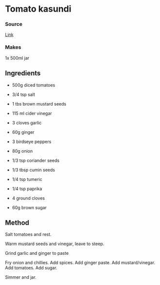 # Tomato kasundi

### Source

[Link](https://myhungryvalentine.com/en/chutney-kasundi-a-la-tomate-kylee-newton-newton-pott/)

### Makes

1x 500ml jar

## Ingredients

* 500g diced tomatoes
* 3/4 tsp salt

* 1 tbs brown mustard seeds
* 115 ml cider vinegar

* 3 cloves garlic
* 60g ginger

* 3 birdseye peppers
* 80g onion

* 1/3 tsp coriander seeds
* 1/3 tbsp cumin seeds
* 1/4 tsp tumeric
* 1/4 tsp paprika
* 4 ground cloves

* 60g brown sugar

## Method

Salt tomatoes and rest.

Warm mustard seeds and vinegar, leave to steep.

Grind garlic and ginger to paste

Fry onion and chillies. Add spices. Add ginger paste. Add mustard/vinegar. Add tomatoes. Add sugar.

Simmer and jar.
